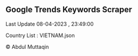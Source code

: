 

## Google Trends Keywords Scraper 
 
Last Update 08-04-2023 , 23:49:00

Country List :
VIETNAM.json



© Abdul Muttaqin 

